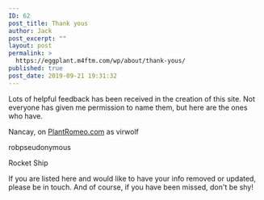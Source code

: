 ```yaml
---
ID: 62
post_title: Thank yous
author: Jack
post_excerpt: ""
layout: post
permalink: >
  https://eggplant.m4ftm.com/wp/about/thank-yous/
published: true
post_date: 2019-09-21 19:31:32
---
```

<p id="mcetoc_1dl0d3n7r0">Lots of helpful feedback has been received in the creation of this site. Not everyone has given me permission to name them, but here are the ones who have.</p>
Nancay, on <a href="http://PlantRomeo.com">PlantRomeo.com</a> as virwolf

robpseudonymous

Rocket Ship

If you are listed here and would like to have your info removed or updated, please be in touch. And of course, if you have been missed, don't be shy!
